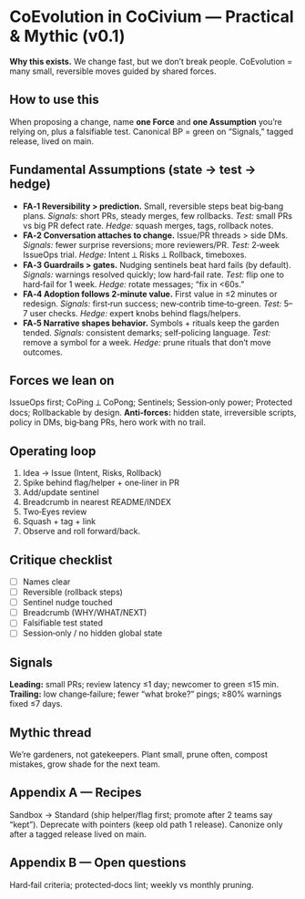 # CoEvolution in CoCivium — Practical & Mythic (v0.1)

**Why this exists.** We change fast, but we don’t break people. CoEvolution = many small, reversible moves guided by shared forces.

## How to use this
When proposing a change, name **one Force** and **one Assumption** you’re relying on, plus a falsifiable test. Canonical BP = green on “Signals,” tagged release, lived on main.

## Fundamental Assumptions (state → test → hedge)
- **FA‑1 Reversibility > prediction.** Small, reversible steps beat big‑bang plans.
  *Signals:* short PRs, steady merges, few rollbacks. *Test:* small PRs vs big PR defect rate. *Hedge:* squash merges, tags, rollback notes.
- **FA‑2 Conversation attaches to change.** Issue/PR threads > side DMs.
  *Signals:* fewer surprise reversions; more reviewers/PR. *Test:* 2‑week IssueOps trial. *Hedge:* Intent ⟂ Risks ⟂ Rollback, timeboxes.
- **FA‑3 Guardrails > gates.** Nudging sentinels beat hard fails (by default).
  *Signals:* warnings resolved quickly; low hard‑fail rate. *Test:* flip one to hard‑fail for 1 week. *Hedge:* rotate messages; “fix in <60s.”
- **FA‑4 Adoption follows 2‑minute value.** First value in ≤2 minutes or redesign.
  *Signals:* first‑run success; new‑contrib time‑to‑green. *Test:* 5–7 user checks. *Hedge:* expert knobs behind flags/helpers.
- **FA‑5 Narrative shapes behavior.** Symbols + rituals keep the garden tended.
  *Signals:* consistent demarks; self‑policing language. *Test:* remove a symbol for a week. *Hedge:* prune rituals that don’t move outcomes.

## Forces we lean on
IssueOps first; CoPing ⟂ CoPong; Sentinels; Session‑only power; Protected docs; Rollbackable by design.
**Anti‑forces:** hidden state, irreversible scripts, policy in DMs, big‑bang PRs, hero work with no trail.

## Operating loop
1) Idea → Issue (Intent, Risks, Rollback)
2) Spike behind flag/helper + one‑liner in PR
3) Add/update sentinel
4) Breadcrumb in nearest README/INDEX
5) Two‑Eyes review
6) Squash + tag + link
7) Observe and roll forward/back.

## Critique checklist
- [ ] Names clear
- [ ] Reversible (rollback steps)
- [ ] Sentinel nudge touched
- [ ] Breadcrumb (WHY/WHAT/NEXT)
- [ ] Falsifiable test stated
- [ ] Session‑only / no hidden global state

## Signals
**Leading:** small PRs; review latency ≤1 day; newcomer to green ≤15 min.
**Trailing:** low change‑failure; fewer “what broke?” pings; ≥80% warnings fixed ≤7 days.

## Mythic thread
We’re gardeners, not gatekeepers. Plant small, prune often, compost mistakes, grow shade for the next team.

## Appendix A — Recipes
Sandbox → Standard (ship helper/flag first; promote after 2 teams say “kept”).
Deprecate with pointers (keep old path 1 release).
Canonize only after a tagged release lived on main.

## Appendix B — Open questions
Hard‑fail criteria; protected‑docs lint; weekly vs monthly pruning.

